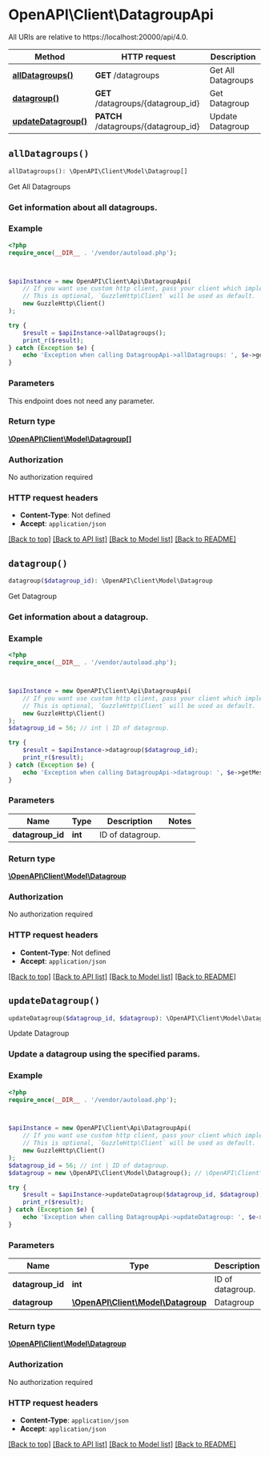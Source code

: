 # OpenAPI\Client\DatagroupApi

All URIs are relative to https://localhost:20000/api/4.0.

Method | HTTP request | Description
------------- | ------------- | -------------
[**allDatagroups()**](DatagroupApi.md#allDatagroups) | **GET** /datagroups | Get All Datagroups
[**datagroup()**](DatagroupApi.md#datagroup) | **GET** /datagroups/{datagroup_id} | Get Datagroup
[**updateDatagroup()**](DatagroupApi.md#updateDatagroup) | **PATCH** /datagroups/{datagroup_id} | Update Datagroup


## `allDatagroups()`

```php
allDatagroups(): \OpenAPI\Client\Model\Datagroup[]
```

Get All Datagroups

### Get information about all datagroups.

### Example

```php
<?php
require_once(__DIR__ . '/vendor/autoload.php');



$apiInstance = new OpenAPI\Client\Api\DatagroupApi(
    // If you want use custom http client, pass your client which implements `GuzzleHttp\ClientInterface`.
    // This is optional, `GuzzleHttp\Client` will be used as default.
    new GuzzleHttp\Client()
);

try {
    $result = $apiInstance->allDatagroups();
    print_r($result);
} catch (Exception $e) {
    echo 'Exception when calling DatagroupApi->allDatagroups: ', $e->getMessage(), PHP_EOL;
}
```

### Parameters

This endpoint does not need any parameter.

### Return type

[**\OpenAPI\Client\Model\Datagroup[]**](../Model/Datagroup.md)

### Authorization

No authorization required

### HTTP request headers

- **Content-Type**: Not defined
- **Accept**: `application/json`

[[Back to top]](#) [[Back to API list]](../../README.md#endpoints)
[[Back to Model list]](../../README.md#models)
[[Back to README]](../../README.md)

## `datagroup()`

```php
datagroup($datagroup_id): \OpenAPI\Client\Model\Datagroup
```

Get Datagroup

### Get information about a datagroup.

### Example

```php
<?php
require_once(__DIR__ . '/vendor/autoload.php');



$apiInstance = new OpenAPI\Client\Api\DatagroupApi(
    // If you want use custom http client, pass your client which implements `GuzzleHttp\ClientInterface`.
    // This is optional, `GuzzleHttp\Client` will be used as default.
    new GuzzleHttp\Client()
);
$datagroup_id = 56; // int | ID of datagroup.

try {
    $result = $apiInstance->datagroup($datagroup_id);
    print_r($result);
} catch (Exception $e) {
    echo 'Exception when calling DatagroupApi->datagroup: ', $e->getMessage(), PHP_EOL;
}
```

### Parameters

Name | Type | Description  | Notes
------------- | ------------- | ------------- | -------------
 **datagroup_id** | **int**| ID of datagroup. |

### Return type

[**\OpenAPI\Client\Model\Datagroup**](../Model/Datagroup.md)

### Authorization

No authorization required

### HTTP request headers

- **Content-Type**: Not defined
- **Accept**: `application/json`

[[Back to top]](#) [[Back to API list]](../../README.md#endpoints)
[[Back to Model list]](../../README.md#models)
[[Back to README]](../../README.md)

## `updateDatagroup()`

```php
updateDatagroup($datagroup_id, $datagroup): \OpenAPI\Client\Model\Datagroup
```

Update Datagroup

### Update a datagroup using the specified params.

### Example

```php
<?php
require_once(__DIR__ . '/vendor/autoload.php');



$apiInstance = new OpenAPI\Client\Api\DatagroupApi(
    // If you want use custom http client, pass your client which implements `GuzzleHttp\ClientInterface`.
    // This is optional, `GuzzleHttp\Client` will be used as default.
    new GuzzleHttp\Client()
);
$datagroup_id = 56; // int | ID of datagroup.
$datagroup = new \OpenAPI\Client\Model\Datagroup(); // \OpenAPI\Client\Model\Datagroup | Datagroup

try {
    $result = $apiInstance->updateDatagroup($datagroup_id, $datagroup);
    print_r($result);
} catch (Exception $e) {
    echo 'Exception when calling DatagroupApi->updateDatagroup: ', $e->getMessage(), PHP_EOL;
}
```

### Parameters

Name | Type | Description  | Notes
------------- | ------------- | ------------- | -------------
 **datagroup_id** | **int**| ID of datagroup. |
 **datagroup** | [**\OpenAPI\Client\Model\Datagroup**](../Model/Datagroup.md)| Datagroup |

### Return type

[**\OpenAPI\Client\Model\Datagroup**](../Model/Datagroup.md)

### Authorization

No authorization required

### HTTP request headers

- **Content-Type**: `application/json`
- **Accept**: `application/json`

[[Back to top]](#) [[Back to API list]](../../README.md#endpoints)
[[Back to Model list]](../../README.md#models)
[[Back to README]](../../README.md)
